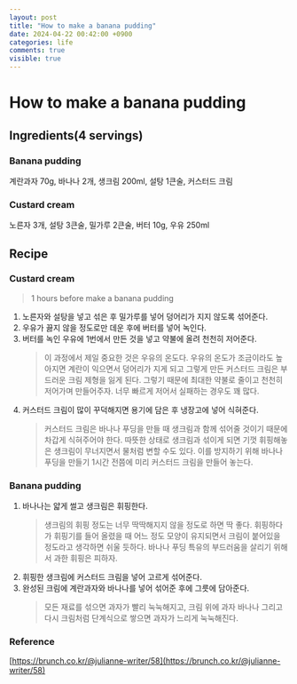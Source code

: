 ```yaml
---
layout: post
title: "How to make a banana pudding"
date: 2024-04-22 00:42:00 +0900
categories: life
comments: true
visible: true
---
```

# How to make a banana pudding
## Ingredients(4 servings)
### Banana pudding
계란과자 70g, 바나나 2개, 생크림 200ml, 설탕 1큰술, 커스터드 크림

### Custard cream
노른자 3개, 설탕 3큰술, 밀가루 2큰술, 버터 10g, 우유 250ml

## Recipe
### Custard cream
> 1 hours before make a banana pudding
1. 노른자와 설탕을 넣고 섞은 후 밀가루를 넣어 덩어리가 지지 않도록 섞어준다. 
2. 우유가 끓지 않을 정도로만 데운 후에 버터를 넣어 녹인다. 
3. 버터를 녹인 우유에 1번에서 만든 것을 넣고 약불에 올려 천천히 저어준다. 
    > 이 과정에서 제일 중요한 것은 우유의 온도다.
    > 우유의 온도가 조금이라도 높아지면 계란이 익으면서 덩어리가 지게 되고 그렇게 만든 커스터드 크림은 부드러운 크림 제형을 잃게 된다.
    > 그렇기 때문에 최대한 약불로 줄이고 천천히 저어가며 만들어주자.
    > 너무 빠르게 저어서 실패하는 경우도 꽤 많다.
4. 커스터드 크림이 많이 꾸덕해지면 용기에 담은 후 냉장고에 넣어 식혀준다. 
    > 커스터드 크림은 바나나 푸딩을 만들 때 생크림과 함께 섞어줄 것이기 때문에 차갑게 식혀주어야 한다.
    > 따뜻한 상태로 생크림과 섞이게 되면 기껏 휘핑해놓은 생크림이 무너지면서 물처럼 변할 수도 있다.
    > 이를 방지하기 위해 바나나 푸딩을 만들기 1시간 전쯤에 미리 커스터드 크림을 만들어 놓는다.

### Banana pudding
1. 바나나는 얇게 썰고 생크림은 휘핑한다. 
    > 생크림의 휘핑 정도는 너무 딱딱해지지 않을 정도로 하면 딱 좋다.
    > 휘핑하다가 휘핑기를 들어 올렸을 때 어느 정도 모양이 유지되면서 크림이 붙어있을 정도라고 생각하면 쉬울 듯하다.
    > 바나나 푸딩 특유의 부드러움을 살리기 위해서 과한 휘핑은 피하자.
2. 휘핑한 생크림에 커스터드 크림을 넣어 고르게 섞어준다.
3. 완성된 크림에 계란과자와 바나나를 넣어 섞어준 후에 그릇에 담아준다.
    > 모든 재료를 섞으면 과자가 빨리 눅눅해지고,
    > 크림 위에 과자 바나나 그리고 다시 크림처럼 단계식으로 쌓으면 과자가 느리게 눅눅해진다.

### Reference
[https://brunch.co.kr/@julianne-writer/58](https://brunch.co.kr/@julianne-writer/58)
